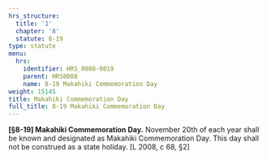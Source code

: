 ```yaml
---
hrs_structure:
  title: '1'
  chapter: '8'
  statute: 8-19
type: statute
menu:
  hrs:
    identifier: HRS_0008-0019
    parent: HRS0008
    name: 8-19 Makahiki Commemoration Day
weight: 15145
title: Makahiki Commemoration Day
full_title: 8-19 Makahiki Commemoration Day
---
```

**[§8-19] Makahiki Commemoration Day.** November 20th of each year shall be known and designated as Makahiki Commemoration Day. This day shall not be construed as a state holiday. [L 2008, c 68, §2]